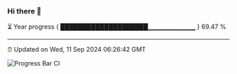 ### Hi there 👋

⏳ Year progress { ████████████████████▁▁▁▁▁▁▁▁▁▁ } 69.47 %

---

⏰ Updated on Wed, 11 Sep 2024 06:26:42 GMT

![Progress Bar CI](https://github.com/liununu/liununu/workflows/Progress%20Bar%20CI/badge.svg)
